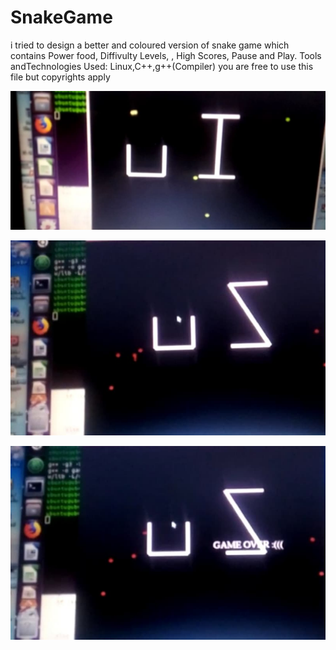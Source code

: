# SnakeGame
i tried to design a better and coloured version of snake game which contains Power food, Diffivulty Levels, , High Scores, Pause and Play.
Tools andTechnologies Used: Linux,C++,g++(Compiler)
you are free to use this file but copyrights apply

![UandIhurdle](https://github.com/RabiaKanwal/SnakeGame/blob/master/Screen/UandIhurdle.jpg)


![UandZhurdle](https://github.com/RabiaKanwal/SnakeGame/blob/master/Screen/UandZhurdle.jpg)


![GameOverScreen](https://github.com/RabiaKanwal/SnakeGame/blob/master/Screen/gameoverscreen.jpg)
